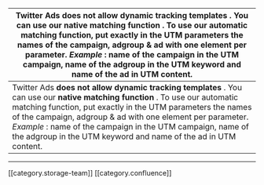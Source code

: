 



| Twitter Ads  **does not allow**  **dynamic tracking templates** . You can use our  **native matching function** . To use our automatic matching function, put exactly in the UTM parameters the names of the campaign, adgroup & ad with one element per parameter. _Example_  : name of the campaign in the UTM campaign, name of the adgroup in the UTM keyword and name of the ad in UTM content.   | 
|  --- | 
| Twitter Ads  **does not allow**  **dynamic tracking templates** . You can use our  **native matching function** . To use our automatic matching function, put exactly in the UTM parameters the names of the campaign, adgroup & ad with one element per parameter. _Example_  : name of the campaign in the UTM campaign, name of the adgroup in the UTM keyword and name of the ad in UTM content.   | 





*****

[[category.storage-team]] 
[[category.confluence]] 
